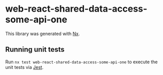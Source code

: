 # web-react-shared-data-access-some-api-one

This library was generated with [Nx](https://nx.dev).

## Running unit tests

Run `nx test web-react-shared-data-access-some-api-one` to execute the unit tests via [Jest](https://jestjs.io).
